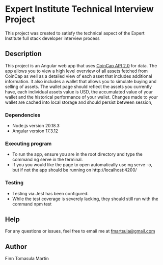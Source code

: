 # Expert Institute Technical Interview Project

This project was created to satisfy the technical aspect of the Expert Institute full stack developer interview process

## Description

This project is an Angular web app that uses [CoinCap API 2.0](https://docs.coincap.io/) for data. The app allows you to view a high level overview of all assets fetched from CoinCap as well as a detailed view of each asset that includes additional information. It also includes a wallet that allows you to simulate buying and selling of assets. The wallet page should reflect the assets you currently have, each individual assets value is USD, the accumulated value of your wallet and the historical performance of your wallet. Changes made to your wallet are cached into local storage and should persist between session, 

### Dependencies

* Node.js version 20.18.3
* Angular version 17.3.12

### Executing program

* To run the app, ensure you are in the root directory and type the command ng serve in the terminal.
* If you you would like the page to open automatically use ng serve -o, but if not the app should be running on http://localhost:4200/

### Testing

* Testing via Jest has been configured.
* While the test coverage is severely lacking, they should still run with the command npm test

## Help

For any questions or issues, feel free to email me at fmartsula@gmail.com

## Author

Finn Tomasula Martin

